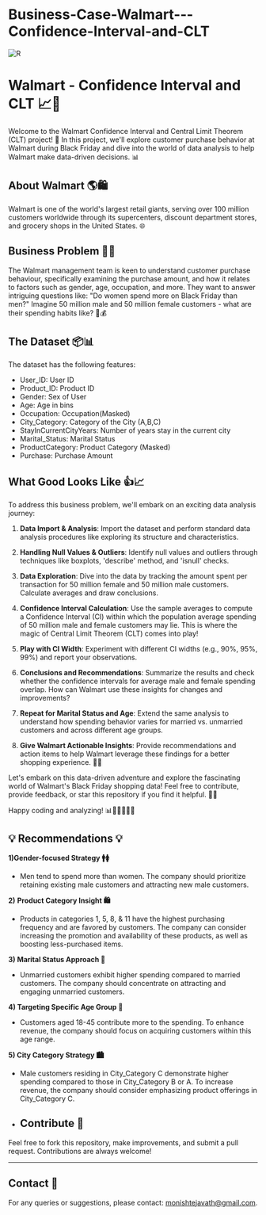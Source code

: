# Business-Case-Walmart---Confidence-Interval-and-CLT

![R](https://github.com/santhosh-spark/Walmart--Confidence-Interval-and-CLT/assets/73495628/99449556-ab45-4ce3-a5fe-79f1f45d095e)


# Walmart - Confidence Interval and CLT 📈🛒

Welcome to the Walmart Confidence Interval and Central Limit Theorem (CLT) project! 🚀 In this project, we'll explore customer purchase behavior at Walmart during Black Friday and dive into the world of data analysis to help Walmart make data-driven decisions. 📊

## About Walmart 🌎🛍

Walmart is one of the world's largest retail giants, serving over 100 million customers worldwide through its supercenters, discount department stores, and grocery shops in the United States. 🌐

## Business Problem 📝🤔

The Walmart management team is keen to understand customer purchase behaviour, specifically examining the purchase amount, and how it relates to factors such as gender, age, occupation, and more. They want to answer intriguing questions like: "Do women spend more on Black Friday than men?" Imagine 50 million male and 50 million female customers - what are their spending habits like? 🛒💰

## The Dataset 📦📊

The dataset has the following features:

- User_ID:	User ID
- Product_ID:	Product ID
- Gender:	Sex of User
- Age:	Age in bins
- Occupation:	Occupation(Masked)
- City_Category:	Category of the City (A,B,C)
- StayInCurrentCityYears:	Number of years stay in the current city
- Marital_Status:	Marital Status
- ProductCategory:	Product Category (Masked)
- Purchase:	Purchase Amount

## What Good Looks Like 👍📈

To address this business problem, we'll embark on an exciting data analysis journey:

1. **Data Import & Analysis**: Import the dataset and perform standard data analysis procedures like exploring its structure and characteristics.

2. **Handling Null Values & Outliers**: Identify null values and outliers through techniques like boxplots, 'describe' method, and 'isnull' checks.

3. **Data Exploration**: Dive into the data by tracking the amount spent per transaction for 50 million female and 50 million male customers. Calculate averages and draw conclusions.

4. **Confidence Interval Calculation**: Use the sample averages to compute a Confidence Interval (CI) within which the population average spending of 50 million male and female customers may lie. This is where the magic of Central Limit Theorem (CLT) comes into play!

5. **Play with CI Width**: Experiment with different CI widths (e.g., 90%, 95%, 99%) and report your observations.

6. **Conclusions and Recommendations**: Summarize the results and check whether the confidence intervals for average male and female spending overlap. How can Walmart use these insights for changes and improvements?

7. **Repeat for Marital Status and Age**: Extend the same analysis to understand how spending behavior varies for married vs. unmarried customers and across different age groups.

8. **Give Walmart Actionable Insights**: Provide recommendations and action items to help Walmart leverage these findings for a better shopping experience. 🤝💼

Let's embark on this data-driven adventure and explore the fascinating world of Walmart's Black Friday shopping data! Feel free to contribute, provide feedback, or star this repository if you find it helpful. 🌟🤗

Happy coding and analyzing! 📊👩‍💻👨‍💻🚀


## 💡 Recommendations 💡

**1)Gender-focused Strategy 🚹🚺**
- Men tend to spend more than women. The company should prioritize retaining existing male customers and attracting new male customers.

**2)** **Product Category Insight 🛍️**
- Products in categories 1, 5, 8, & 11 have the highest purchasing frequency and are favored by customers. The company can consider increasing the promotion and availability of these products, as well as boosting less-purchased items.

**3) Marital Status Approach 💑**
- Unmarried customers exhibit higher spending compared to married customers. The company should concentrate on attracting and engaging unmarried customers.

**4) Targeting Specific Age Group 🎈**
- Customers aged 18-45 contribute more to the spending. To enhance revenue, the company should focus on acquiring customers within this age range.

**5) City Category Strategy 🏙️**
- Male customers residing in City_Category C demonstrate higher spending compared to those in City_Category B or A. To increase revenue, the company should consider emphasizing product offerings in City_Category C.

- ## Contribute 🤝
Feel free to fork this repository, make improvements, and submit a pull request. Contributions are always welcome!

---

## Contact 📩
For any queries or suggestions, please contact: [monishtejavath@gmail.com](mailto:monishtejavath@gmail.com.com).


